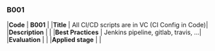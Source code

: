 ### B001

|**Code**           | **B001** |
|**Title**          | All CI/CD scripts are in VC (CI Config in Code)|
|**Description**    | |
|**Best Practices** | Jenkins pipeline, gitlab, travis, ...|
|**Evaluation**     | |
|**Applied stage**  | |
